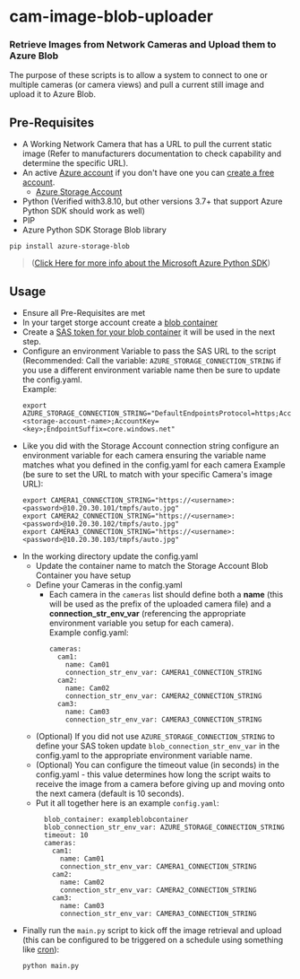 # cam-image-blob-uploader
### Retrieve Images from Network Cameras and Upload them to Azure Blob

The purpose of these scripts is to allow a system to connect to one or multiple cameras (or camera views) and pull a current still image and upload it to Azure Blob.

## Pre-Requisites
- A Working Network Camera that has a URL to pull the current static image (Refer to manufacturers documentation to check capability and determine the specific URL).
- An active [Azure account](https://azure.microsoft.com/en-us/get-started) if you don't have one you can [create a free account](https://azure.microsoft.com/free/).
  - [Azure Storage Account](https://learn.microsoft.com/en-us/azure/storage/common/storage-account-create)
- Python (Verified with3.8.10, but other versions 3.7+ that support Azure Python SDK should work as well)
- PIP
- Azure Python SDK Storage Blob library
```
pip install azure-storage-blob
```
>([Click Here for more info about the Microsoft Azure Python SDK](https://learn.microsoft.com/en-us/azure/developer/python/sdk/azure-sdk-overview))

## Usage
- Ensure all Pre-Requisites are met
- In your target storge account create a [blob container](https://learn.microsoft.com/en-us/azure/storage/blobs/blob-containers-portal#create-a-container)
- Create a [SAS token for your blob container](https://learn.microsoft.com/en-us/rest/api/storageservices/create-account-sas) it will be used in the next step.
- Configure an environment Variable to pass the SAS URL to the script (Recommended: Call the variable: `AZURE_STORAGE_CONNECTION_STRING` if you use a different environment variable name then be sure to update the config.yaml.  
  Example:
  ```
  export AZURE_STORAGE_CONNECTION_STRING="DefaultEndpointsProtocol=https;AccountName=<storage-account-name>;AccountKey=<key>;EndpointSuffix=core.windows.net"
  ```
- Like you did with the Storage Account connection string configure an environment variable for each camera ensuring the variable name matches what you defined in the config.yaml for each camera
  Example (be sure to set the URL to match with your specific Camera's image URL):
  ```
  export CAMERA1_CONNECTION_STRING="https://<username>:<password>@10.20.30.101/tmpfs/auto.jpg"
  export CAMERA2_CONNECTION_STRING="https://<username>:<password>@10.20.30.102/tmpfs/auto.jpg"
  export CAMERA3_CONNECTION_STRING="https://<username>:<password>@10.20.30.103/tmpfs/auto.jpg"
  ```
- In the working directory update the config.yaml
  - Update the container name to match the Storage Account Blob Container you have setup
  - Define your Cameras in the config.yaml
    - Each camera in the `cameras` list should define both a **name** (this will be used as the prefix of the uploaded camera file) and a **connection_str_env_var** (referencing the appropriate environment variable you setup for each camera).  
      Example config.yaml:
      ```
      cameras:
        cam1:
          name: Cam01
          connection_str_env_var: CAMERA1_CONNECTION_STRING
        cam2:
          name: Cam02
          connection_str_env_var: CAMERA2_CONNECTION_STRING
        cam3:
          name: Cam03
          connection_str_env_var: CAMERA3_CONNECTION_STRING
      ```
  - (Optional) If you did not use `AZURE_STORAGE_CONNECTION_STRING` to define your SAS token update `blob_connection_str_env_var` in the config.yaml to the appropriate environment variable name.
  - (Optional) You can configure the timeout value (in seconds) in the config.yaml - this value determines how long the script waits to receive the image from a camera before giving up and moving onto the next camera (default is 10 seconds).
  - Put it all together here is an example `config.yaml`:
    ```
      blob_container: exampleblobcontainer
      blob_connection_str_env_var: AZURE_STORAGE_CONNECTION_STRING
      timeout: 10
      cameras:
        cam1:
          name: Cam01
          connection_str_env_var: CAMERA1_CONNECTION_STRING
        cam2:
          name: Cam02
          connection_str_env_var: CAMERA2_CONNECTION_STRING
        cam3:
          name: Cam03
          connection_str_env_var: CAMERA3_CONNECTION_STRING
      ```
- Finally run the `main.py` script to kick off the image retrieval and upload (this can be configured to be triggered on a schedule using something like [cron](https://en.wikipedia.org/wiki/Cron)):
  ```
  python main.py
  ```
